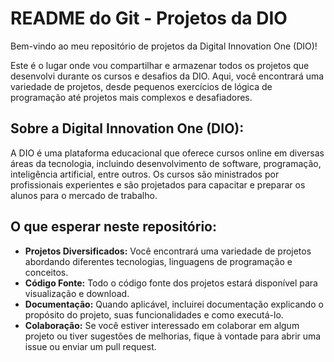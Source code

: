 # README do Git - Projetos da DIO

Bem-vindo ao meu repositório de projetos da Digital Innovation One (DIO)!

Este é o lugar onde vou compartilhar e armazenar todos os projetos que desenvolvi durante os cursos e desafios da DIO. Aqui, você encontrará uma variedade de projetos, desde pequenos exercícios de lógica de programação até projetos mais complexos e desafiadores.

## Sobre a Digital Innovation One (DIO):

A DIO é uma plataforma educacional que oferece cursos online em diversas áreas da tecnologia, incluindo desenvolvimento de software, programação, inteligência artificial, entre outros. Os cursos são ministrados por profissionais experientes e são projetados para capacitar e preparar os alunos para o mercado de trabalho.

## O que esperar neste repositório:

- **Projetos Diversificados:** Você encontrará uma variedade de projetos abordando diferentes tecnologias, linguagens de programação e conceitos.
- **Código Fonte:** Todo o código fonte dos projetos estará disponível para visualização e download.
- **Documentação:** Quando aplicável, incluirei documentação explicando o propósito do projeto, suas funcionalidades e como executá-lo.
- **Colaboração:** Se você estiver interessado em colaborar em algum projeto ou tiver sugestões de melhorias, fique à vontade para abrir uma issue ou enviar um pull request.


